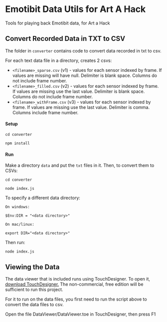 # Emotibit Data Utils for Art A Hack

Tools for playing back Emotibit data, for Art a Hack

## Convert Recorded Data in TXT to CSV

The folder in `converter` contains code to convert data recorded in txt to csv.

For each text data file in a directory, creates 2 csvs:

* `<filename>_sparse.csv` (v1) - values for each sensor indexed by frame.  If values are missing will have null. Delimiter is blank space. Columns do not include frame number.
* `<filename>_filled.csv` (v2) - values for each sensor indexed by frame.  If values are missing use the last value. Delimiter is blank space. Columns do not include frame number.
* `<filename>_withFrame.csv` (v3) - values for each sensor indexed by frame.  If values are missing use the last value. Delimiter is comma. Columns include frame number.

#### Setup

    cd converter

    npm install

#### Run
Make a directory `data` and put the `txt` files in it. Then, to convert them to CSVs: 

    cd converter

    node index.js

To specify a different data directory:

    On windows:

    $Env:DIR = "<data directory>"

    On mac/linux:

    export DIR="<data directory>"

Then run:

    node index.js

## Viewing the Data

The data viewer that is included runs using TouchDesigner.  To open it, [download TouchDesigner.](https://derivative.ca/download)  The non-commercial, free edition
will be sufficient to run this project.

For it to run on the data files, you first need to run the script above to convert the data files to csv.

Open the file DataViewer/DataViewer.toe in TouchDesigner, then press F1